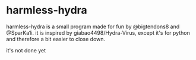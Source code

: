 # harmless-hydra

harmless-hydra is a small program made for fun by @bigtendons8 and @SparKa1i. it is inspired by giabao4498/Hydra-Virus, except it's for python and therefore a bit easier to close down.

it's not done yet

